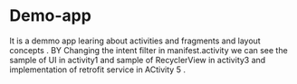 # Demo-app

It is a demmo app learing about activities and fragments and layout concepts .
BY Changing the intent filter in manifest.activity we can see the sample of UI in activity1 and sample of RecyclerView in activity3 and implementation of retrofit service in ACtivity 5 .
